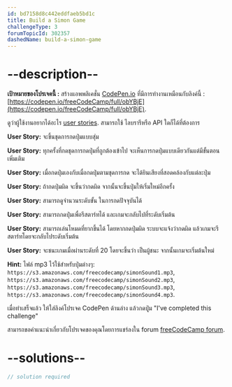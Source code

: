 ```yaml
---
id: bd7158d8c442eddfaeb5bd1c
title: Build a Simon Game
challengeType: 3
forumTopicId: 302357
dashedName: build-a-simon-game
---
```


# --description--

**เป้าหมายของโปรเจคนี้ :** สร้างแอพพลิเคชั่น [CodePen.io](https://codepen.io) ที่มีการทำงานเหมือนกับลิงค์นี้ : [https://codepen.io/freeCodeCamp/full/obYBjE](https://codepen.io/freeCodeCamp/full/obYBjE).

ดูว่าผู้ใช้งานอยากได้อะไร [user stories](https://en.wikipedia.org/wiki/User_story). สามารถใช้ ไลบรารีหรือ API ใดก็ได้ที่ต้องการ

**User Story:** จะขึ้นชุดการกดปุ่มแบบสุ่ม

**User Story:** ทุกครั้งที่กดชุดการกดปุ่มที่ถูกต้องเข้าไป จะเห็นการกดปุ่มแบบเดียวกันแต่มีขั้นตอนเพิ่มเติม

**User Story:** เมื่อกดปุ่มเองกับเมื่อกดปุ่มตามชุดการกด จะได้ยินเสียงที่สอดคล้องกับแต่ละปุ่ม

**User Story:** ถ้ากดปุ่มผิด จะขึ้นว่ากดผิด จากนั้นจะขึ้นปุ่มให้เริ่มใหม่อีกครั้ง

**User Story:** สามารถดูจำนวนระดับขั้น ในการกดปัจจุบันได้

**User Story:** สามารถกดปุ่มเพื่อรีสตาร์ทได้ และเกมจะกลับไปที่ระดับเริ่มต้น

**User Story:** สามารถเล่นโหมดที่ยากขึ้นได้ โดยหากกดปุ่มผิด ระบบจะแจ้งว่ากดผิด แล้วเกมจะรีสตาร์ทโดยจะกลับไประดับเริ่มต้น

**User Story:** จะชนะเกมเมื่อผ่านระดับที่ 20 โดยจะขึ้นว่า เป็นผู้ชนะ จากนั้นเกมจะเริ่มต้นใหม่

**Hint:** ไฟล์ mp3 ไว้ใช้สำหรับปุ่มต่างๆ: `https://s3.amazonaws.com/freecodecamp/simonSound1.mp3`, `https://s3.amazonaws.com/freecodecamp/simonSound2.mp3`, `https://s3.amazonaws.com/freecodecamp/simonSound3.mp3`, `https://s3.amazonaws.com/freecodecamp/simonSound4.mp3`.

เมื่อทำเสร็จแล้ว ให้ใส่ลิงค์โปรเจค CodePen ด้านล่าง แล้วกดปุุ่ม "I've completed this challenge"

สามารถขอคำแนะนำเกี่ยวกับโปรเจคของคุณโดยการแชร์ลงใน forum [freeCodeCamp forum](https://forum.freecodecamp.org/c/project-feedback/409).

# --solutions--

```js
// solution required
```
